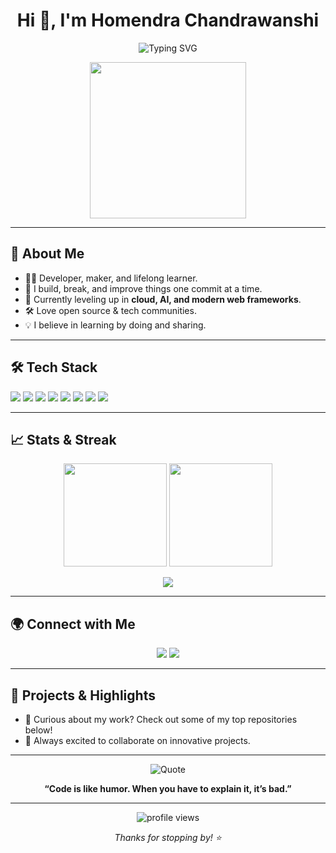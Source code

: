 <!-- Profile README for codeitout32 -->

<h1 align="center">Hi 👋, I'm Homendra Chandrawanshi</h1>
<p align="center">
  <img src="https://readme-typing-svg.demolab.com?font=Fira+Code&duration=2000&pause=1000&color=0DFF4D&center=true&vCenter=true&width=435&lines=Code.+Create.+Innovate." alt="Typing SVG" />
</p>

<p align="center">
  <img src="https://media.giphy.com/media/Y4ak9Ki2GZCbJxAnJD/giphy.gif" width="250" />
</p>

---

## 🚀 About Me

- 🧑‍💻 Developer, maker, and lifelong learner.
- 🎯 I build, break, and improve things one commit at a time.
- 🌱 Currently leveling up in <b>cloud, AI, and modern web frameworks</b>.
- 🛠️ Love open source & tech communities.
- 💡 I believe in learning by doing and sharing.

---

## 🛠️ Tech Stack

<p>
  <img src="https://img.shields.io/badge/Python-3670A0?style=for-the-badge&logo=python&logoColor=ffdd54"/>
  <img src="https://img.shields.io/badge/JavaScript-323330?style=for-the-badge&logo=javascript&logoColor=f7df1e"/>
  <img src="https://img.shields.io/badge/React-20232a?style=for-the-badge&logo=react&logoColor=61DAFB"/>
  <img src="https://img.shields.io/badge/Node.js-339933?style=for-the-badge&logo=nodedotjs&logoColor=white"/>
  <img src="https://img.shields.io/badge/PostgreSQL-316192?style=for-the-badge&logo=postgresql&logoColor=white"/>
  <img src="https://img.shields.io/badge/Docker-2496ED?style=for-the-badge&logo=docker&logoColor=white"/>
  <img src="https://img.shields.io/badge/Git-F05032?style=for-the-badge&logo=git&logoColor=white"/>
  <img src="https://img.shields.io/badge/GitHub-181717?style=for-the-badge&logo=github&logoColor=white"/>
</p>

---

## 📈 Stats & Streak

<p align="center">
  <img src="https://github-readme-stats.vercel.app/api?username=codeitout32&show_icons=true&theme=radical&hide_border=true" height="165"/>
  <img src="https://github-readme-streak-stats.herokuapp.com/?user=codeitout32&theme=radical&hide_border=true" height="165"/>
</p>
<p align="center">
  <img src="https://github-readme-activity-graph.vercel.app/graph?username=codeitout32&theme=dracula&hide_border=true"/>
</p>

---

## 🌍 Connect with Me

<p align="center">
  <a href="https://www.linkedin.com/" target="_blank"><img src="https://img.shields.io/badge/LinkedIn-blue?style=for-the-badge&logo=linkedin&logoColor=white"/></a>
  <a href="https://twitter.com/" target="_blank"><img src="https://img.shields.io/badge/Twitter-blue?style=for-the-badge&logo=twitter&logoColor=white"/></a>
  <!-- Add your other social links here -->
</p>

---

## 📝 Projects & Highlights

- 🌟 Curious about my work? Check out some of my top repositories below!
- 💼 Always excited to collaborate on innovative projects.

---

<p align="center">
  <img src="https://quotes-github-readme.vercel.app/api?type=horizontal&theme=merko" alt="Quote"/>
</p>

<p align="center">
  <b>“Code is like humor. When you have to explain it, it’s bad.”</b>
</p>

---

<p align="center">
  <img src="https://komarev.com/ghpvc/?username=codeitout32&style=for-the-badge" alt="profile views"/>
</p>

<p align="center">
  <em>Thanks for stopping by! ⭐️</em>
</p>
